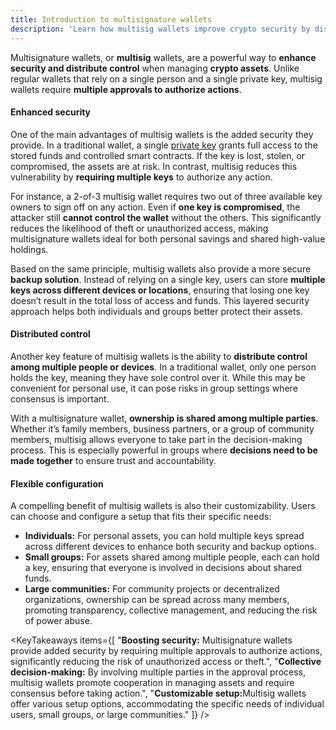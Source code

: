 ```yaml
---
title: Introduction to multisignature wallets
description: 'Learn how multisig wallets improve crypto security by distributing control, requiring multiple approvals for transactions, and offering flexible setups.'
---
```


<script>
	import {KeyTakeaways, ARTICLES} from "$modules/knowledge-base"

	const LINK_KEYS_AND_SIGNATURES = ARTICLES['seed-phrases-keys-and-signatures'].href
</script>

Multisignature wallets, or **multisig** wallets, are a powerful way to **enhance security and distribute control** when managing **crypto assets**. Unlike regular wallets that rely on a single person and a single private key, multisig wallets require **multiple approvals to authorize actions**.

#### Enhanced security

One of the main advantages of multisig wallets is the added security they provide. In a traditional wallet, a single <a href={LINK_KEYS_AND_SIGNATURES}>private key</a> grants full access to the stored funds and controlled smart contracts. If the key is lost, stolen, or compromised, the assets are at risk. In contrast, multisig reduces this vulnerability by **requiring multiple keys** to authorize any action.

For instance, a 2-of-3 multisig wallet requires two out of three available key owners to sign off on any action. Even if **one key is compromised**, the attacker still **cannot control the wallet** without the others. This significantly reduces the likelihood of theft or unauthorized access, making multisignature wallets ideal for both personal savings and shared high-value holdings.

Based on the same principle, multisig wallets also provide a more secure **backup solution**. Instead of relying on a single key, users can store **multiple keys across different devices or locations**, ensuring that losing one key doesn’t result in the total loss of access and funds. This layered security approach helps both individuals and groups better protect their assets.

#### Distributed control

Another key feature of multisig wallets is the ability to **distribute control among multiple people or devices**. In a traditional wallet, only one person holds the key, meaning they have sole control over it. While this may be convenient for personal use, it can pose risks in group settings where consensus is important.

With a multisignature wallet, **ownership is shared among multiple parties**. Whether it’s family members, business partners, or a group of community members, multisig allows everyone to take part in the decision-making process. This is especially powerful in groups where **decisions need to be made together** to ensure trust and accountability.

#### Flexible configuration

A compelling benefit of multisig wallets is also their customizability. Users can choose and configure a setup that fits their specific needs:

- **Individuals:** For personal assets, you can hold multiple keys spread across different devices to enhance both security and backup options.
- **Small groups:** For assets shared among multiple people, each can hold a key, ensuring that everyone is involved in decisions about shared funds.
- **Large communities:** For community projects or decentralized organizations, ownership can be spread across many members, promoting transparency, collective management, and reducing the risk of power abuse.

<KeyTakeaways items={[
"<b>Boosting security:</b> Multisignature wallets provide added security by requiring multiple approvals to authorize actions, significantly reducing the risk of unauthorized access or theft.",
"<b>Collective decision-making:</b> By involving multiple parties in the approval process, multisig wallets promote cooperation in managing assets and require consensus before taking action.",
"<b>Customizable setup:</b>Multisig wallets offer various setup options, accommodating the specific needs of individual users, small groups, or large communities."
]} />
